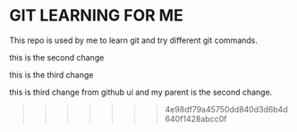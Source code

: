 # GIT LEARNING FOR ME

This repo is used by me to learn git and try different git commands.

this is the second change

this is the third change

this is third change from github ui and my parent is the second change.

>>>>>>> 4e98df79a45750dd840d3d6b4d640f1428abcc0f
